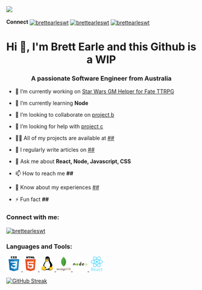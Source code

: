 <img src="https://github.com/brettearleSWT/profileAssets/blob/main/welcomeBanner.png" />
<p align="left"><strong>Connect</strong>
<a href="https://twitter.com/brettearleswt" target="blank"><img align="center" src="https://raw.githubusercontent.com/rahuldkjain/github-profile-readme-generator/master/src/images/icons/Social/twitter.svg" alt="brettearleswt" height="30" width="40"/></a>  
<a href="https://twitter.com/brettearleswt" target="blank"><img align="center" src="https://raw.githubusercontent.com/rahuldkjain/github-profile-readme-generator/master/src/images/icons/Social/linked-in-alt.svg" alt="brettearleswt" height="30" width="40" /></a>
<a href="https://twitter.com/brettearleswt" target="blank"><img align="center" src="https://raw.githubusercontent.com/rahuldkjain/github-profile-readme-generator/master/src/images/icons/Social/twitter.svg" alt="brettearleswt" height="30" width="40" /></a>
</p>
<h1 align="center">Hi 👋, I'm Brett Earle and this Github is a WIP</h1>
<h3 align="center">A passionate Software Engineer from Australia</h3>

- 🔭 I’m currently working on [Star Wars GM Helper for Fate TTRPG](https://brettearleswt.github.io/starWarsGameHelper/)

- 🌱 I’m currently learning **Node**

- 👯 I’m looking to collaborate on [project b](##)

- 🤝 I’m looking for help with [project c](##)

- 👨‍💻 All of my projects are available at [##](##)

- 📝 I regularly write articles on [##](##)

- 💬 Ask me about **React, Node, Javascript, CSS**

- 📫 How to reach me **##**

- 📄 Know about my experiences [##](##)

- ⚡ Fun fact **##**

<h3 align="left">Connect with me:</h3>
<p align="left">
<a href="https://twitter.com/brettearleswt" target="blank"><img align="center" src="https://raw.githubusercontent.com/rahuldkjain/github-profile-readme-generator/master/src/images/icons/Social/twitter.svg" alt="brettearleswt" height="30" width="40" /></a>
</p>

<h3 align="left">Languages and Tools:</h3>
<p align="left"> <a href="https://www.w3schools.com/css/" target="_blank" rel="noreferrer"> <img src="https://raw.githubusercontent.com/devicons/devicon/master/icons/css3/css3-original-wordmark.svg" alt="css3" width="40" height="40"/> </a> <a href="https://www.w3.org/html/" target="_blank" rel="noreferrer"> <img src="https://raw.githubusercontent.com/devicons/devicon/master/icons/html5/html5-original-wordmark.svg" alt="html5" width="40" height="40"/> </a> <a href="https://www.linux.org/" target="_blank" rel="noreferrer"> <img src="https://raw.githubusercontent.com/devicons/devicon/master/icons/linux/linux-original.svg" alt="linux" width="40" height="40"/> </a> <a href="https://www.mongodb.com/" target="_blank" rel="noreferrer"> <img src="https://raw.githubusercontent.com/devicons/devicon/master/icons/mongodb/mongodb-original-wordmark.svg" alt="mongodb" width="40" height="40"/> </a> <a href="https://nodejs.org" target="_blank" rel="noreferrer"> <img src="https://raw.githubusercontent.com/devicons/devicon/master/icons/nodejs/nodejs-original-wordmark.svg" alt="nodejs" width="40" height="40"/> </a> <a href="https://reactjs.org/" target="_blank" rel="noreferrer"> <img src="https://raw.githubusercontent.com/devicons/devicon/master/icons/react/react-original-wordmark.svg" alt="react" width="40" height="40"/> </a> </p>

[![GitHub Streak](http://github-readme-streak-stats.herokuapp.com?user=brettearleSWT&theme=dark&date_format=M%20j%5B%2C%20Y%5D&ring=FFDE59&fire=38B6FF&currStreakLabel=7ED957&border=0a0c10&background=0a0c10)](https://git.io/streak-stats)




